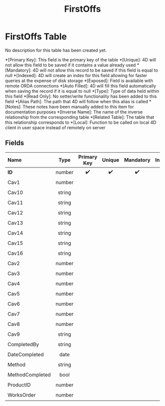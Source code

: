 ﻿---
layout: default
title: FirstOffs
parent: Tables
---
# FirstOffs Table
No description for this table has been created yet.

*[Primary Key]: This field is the primary key of the table
*[Unique]: 4D will not allow this field to be saved if it contains a value already used
*[Mandatory]: 4D will not allow this record to be saved if this field is equal to null
*[Indexed]: 4D will create an index for this field allowing for faster queries at the expense of disk storage
*[Exposed]: Field is available with remote ORDA connections
*[Auto Filled]: 4D will fill this field automatically when saving the record if it is equal to null
*[Type]: Type of data held within this field
*[Read Only]: No setter/write functionality has been added to this field
*[Alias Path]: The path that 4D will follow when this alias is called
*[Notes]: These notes have been manually added to this item for documentation purposes
*[Inverse Name]: The name of the inverse relationship from the corresponding table
*[Related Table]: The table that this relationship corresponds to
*[Local]: Function to be called on local 4D client in user space instead of remotely on server
## Fields

|Name|Type|Primary Key|Unique|Mandatory|Indexed|Exposed|Auto Filled|Notes|
|:---|:---:|:---:|:---:|:---:|:---:|:---:|:---:|:---:|
|**ID**|number|✔️|✔️|✔️|✔️|✔️|✔️||
|Cav1|number|||||✔️|||
|Cav10|string|||||✔️|||
|Cav11|string|||||✔️|||
|Cav12|string|||||✔️|||
|Cav13|string|||||✔️|||
|Cav14|string|||||✔️|||
|Cav15|string|||||✔️|||
|Cav16|string|||||✔️|||
|Cav2|number|||||✔️|||
|Cav3|number|||||✔️|||
|Cav4|number|||||✔️|||
|Cav5|number|||||✔️|||
|Cav6|number|||||✔️|||
|Cav7|number|||||✔️|||
|Cav8|number|||||✔️|||
|Cav9|string|||||✔️|||
|CompletedBy|string|||||✔️|||
|DateCompleted|date|||||✔️|||
|Method|string|||||✔️|||
|MethodCompleted|bool|||||✔️|||
|ProductID|number|||||✔️|||
|WorksOrder|number|||||✔️|||